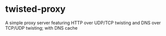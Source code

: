# twisted-proxy

A simple proxy server featuring HTTP over UDP/TCP twisting and DNS over TCP/UDP twisting; with DNS cache